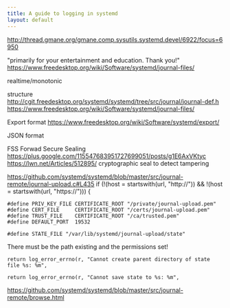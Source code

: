 ```yaml
---
title: A guide to logging in systemd
layout: default
---
```



http://thread.gmane.org/gmane.comp.sysutils.systemd.devel/6922/focus=6950

"primarily for your entertainment and education. Thank you!"
https://www.freedesktop.org/wiki/Software/systemd/journal-files/


realtime/monotonic


structure
http://cgit.freedesktop.org/systemd/systemd/tree/src/journal/journal-def.h
https://www.freedesktop.org/wiki/Software/systemd/journal-files/

Export format
https://www.freedesktop.org/wiki/Software/systemd/export/

JSON format



FSS Forwad Secure Sealing
https://plus.google.com/115547683951727699051/posts/g1E6AxVKtyc
https://lwn.net/Articles/512895/
cryptographic seal to detect tampering



https://github.com/systemd/systemd/blob/master/src/journal-remote/journal-upload.c#L435
if (!(host = startswith(url, "http://")) && !(host = startswith(url, "https://"))) {

```
#define PRIV_KEY_FILE CERTIFICATE_ROOT "/private/journal-upload.pem"
#define CERT_FILE     CERTIFICATE_ROOT "/certs/journal-upload.pem"
#define TRUST_FILE    CERTIFICATE_ROOT "/ca/trusted.pem"
#define DEFAULT_PORT  19532

#define STATE_FILE "/var/lib/systemd/journal-upload/state"
```

There must be the path existing and the permissions set!
```
return log_error_errno(r, "Cannot create parent directory of state file %s: %m",

return log_error_errno(r, "Cannot save state to %s: %m",
```



https://github.com/systemd/systemd/blob/master/src/journal-remote/browse.html

